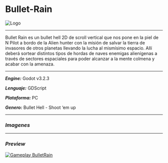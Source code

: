 # Bullet-Rain
![Logo]()
***
Bullet Rain es un bullet hell 2D de scroll vertical que nos pone en la piel de N Pilot a bordo de la Alien hunter con la misión de salvar la tierra de invasores de otros planetas llevando la lucha al mismísimo espacio. Allí deberá sortear distintos tipos de hordas de naves enemigas alienígenas a través de sectores espaciales para poder alcanzar a la mente colmena y acabar con la amenaza.
***
***Engine:*** Godot v3.2.3

***Lenguaje:*** GDScript

***Plataforma:*** PC

***Genero:*** Bullet Hell - Shoot ‘em up
***
### ***Imagenes***
***
### ***Preview***
[![Gameplay BulletRain](https://img.youtube.com/vi//0.jpg)]()
